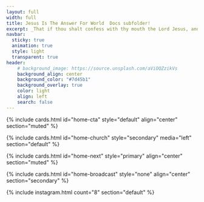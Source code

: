 ```yaml
---
layout: full
width: full
title: Jesus Is The Answer For World  Docs subfolder!
excerpt: _That if thou shalt confess with thy mouth the Lord Jesus, and shalt believe in thine heart that God hath raised him from the dead, thou shalt be saved._ <br><span class="uk-text-small uk-text-uppercase">Romans 10:9</span>
navbar:
  sticky: true
  animation: true
  style: light
  transparent: true
header:
    # background_image: https://source.unsplash.com/aViOQZzikVs
    background_align: center
    background_color: "#7d45b1"
    background_overlay: true
    color: light
    align: left
    search: false
---
```


{% include cards.html id="home-cta" style="default" align="center" section="muted" %}

{% include cards.html id="home-church" style="secondary" media="left" section="default" %}

{% include cards.html id="home-next" style="primary" align="center" section="muted" %}

{% include cards.html id="home-broadcast" style="none" align="center" section="secondary" %}

{% include instagram.html count="8" section="default" %}
